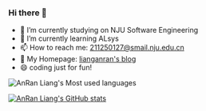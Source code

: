 ### Hi there 👋

<!--
**lar0129/lar0129** is a ✨ _special_ ✨ repository because its `README.md` (this file) appears on your GitHub profile.

Here are some ideas to get you started:
-->

- 🔭 I’m currently studying on NJU Software Engineering
- 🌱 I’m currently learning ALsys
- 📫 How to reach me: 211250127@smail.nju.edu.cn
- 👋 My Homepage: [lianganran's blog](https://lianganran.top/)
- 😄 coding just for fun!

![AnRan Liang's Most used languages](https://github-readme-stats.vercel.app/api/top-langs?username=lar0129&show_icons=true&count_private=true&theme=gotham)

[![AnRan Liang's GitHub stats](https://github-readme-stats.vercel.app/api?username=lar0129)](https://github.com/anuraghazra/github-readme-stats)
